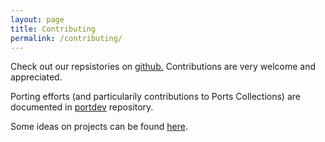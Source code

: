 ```yaml
---
layout: page
title: Contributing
permalink: /contributing/
---
```


Check out our repsistories on [github.][gh] Contributions are very welcome and
appreciated.

Porting efforts (and particularily contributions to Ports Collections) are
documented in [portdev][pd] repository.

Some ideas on projects can be found [here][contrib].

[gh]:       http://github.com/FreeWebOS
[pd]:       http://github.com/FreeWebOS/freewebos-portdev/
[contrib]:  https://github.com/FreeWebOS/freewebos-portdev/blob/master/docs/Contributing.md
